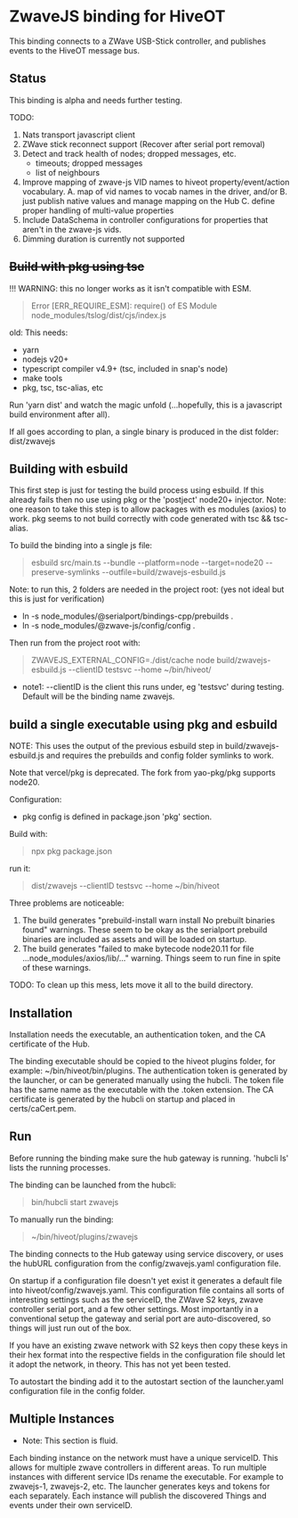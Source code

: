 # ZwaveJS binding for HiveOT

This binding connects to a ZWave USB-Stick controller, and publishes events to the HiveOT message bus.

## Status

This binding is alpha and needs further testing.

TODO:

1. Nats transport javascript client
1. ZWave stick reconnect support (Recover after serial port removal)
1. Detect and track health of nodes; dropped messages, etc.
    * timeouts; dropped messages
    * list of neighbours
1. Improve mapping of zwave-js VID names to hiveot property/event/action vocabulary. A. map of vid names to vocab names in the driver, and/or B. just publish native values and manage mapping on the Hub C. define proper handling of multi-value properties
1. Include DataSchema in controller configurations for properties that aren't in the zwave-js vids.
1. Dimming duration is currently not supported

## ~~Build with pkg using tsc~~

!!! WARNING: this no longer works as it isn't compatible with ESM.

> Error [ERR_REQUIRE_ESM]: require() of ES Module node_modules/tslog/dist/cjs/index.js

old:
This needs:

* yarn
* nodejs v20+
* typescript compiler v4.9+ (tsc, included in snap's node)
* make tools
* pkg, tsc, tsc-alias, etc

Run 'yarn dist' and watch the magic unfold (...hopefully, this is a javascript build environment after all).

If all goes according to plan, a single binary is produced in the dist folder: dist/zwavejs

## Building with esbuild

This first step is just for testing the build process using esbuild. If this already fails then no use using pkg or the 'postject' node20+ injector. Note: one reason to take this step is to allow packages with es modules (axios) to work. pkg seems to not build correctly with code generated with tsc && tsc-alias.

To build the binding into a single js file:

> esbuild src/main.ts --bundle --platform=node --target=node20 --preserve-symlinks --outfile=build/zwavejs-esbuild.js

Note: to run this, 2 folders are needed in the project root: (yes not ideal but this is just for verification)

* ln -s node_modules/@serialport/bindings-cpp/prebuilds .
* ln -s node_modules/@zwave-js/config/config .

Then run from the project root with:
> ZWAVEJS_EXTERNAL_CONFIG=./dist/cache node build/zwavejs-esbuild.js --clientID testsvc --home ~/bin/hiveot/

* note1: --clientID is the client this runs under, eg 'testsvc' during testing. Default will be the binding name zwavejs.

## build a single executable using pkg and esbuild

NOTE: This uses the output of the previous esbuild step in build/zwavejs-esbuild.js and requires the prebuilds and config folder symlinks to work.

Note that vercel/pkg is deprecated. The fork from yao-pkg/pkg supports node20.

Configuration:

* pkg config is defined in package.json 'pkg' section.

Build with:
> npx pkg package.json

run it:
> dist/zwavejs --clientID testsvc --home ~/bin/hiveot

Three problems are noticeable:

1. The build generates "prebuild-install warn install No prebuilt binaries found" warnings. These seem to be okay as the serialport prebuild binaries are included as assets and will be loaded on startup.
2. The build generates "failed to make bytecode node20.11 for file ...node_modules/axios/lib/..." warning. Things seem to run fine in spite of these warnings.

TODO: To clean up this mess, lets move it all to the build directory.

## Installation

Installation needs the executable, an authentication token, and the CA certificate of the Hub.

The binding executable should be copied to the hiveot plugins folder, for example: ~/bin/hiveot/bin/plugins. The authentication token is generated by the launcher, or can be generated manually using the hubcli. The token file has the same name as the executable with the .token extension. The CA certificate is generated by the hubcli on startup and placed in certs/caCert.pem.

## Run

Before running the binding make sure the hub gateway is running. 'hubcli ls' lists the running processes.

The binding can be launched from the hubcli:
> bin/hubcli start zwavejs

To manually run the binding:
> ~/bin/hiveot/plugins/zwavejs

The binding connects to the Hub gateway using service discovery, or uses the hubURL configuration from the config/zwavejs.yaml configuration file.

On startup if a configuration file doesn't yet exist it generates a default file into hiveot/config/zwavejs.yaml. This configuration file contains all sorts of interesting settings such as the serviceID, the ZWave S2 keys, zwave controller serial port, and a few other settings. Most importantly in a conventional setup the gateway and serial port are auto-discovered, so things will just run out of the box.

If you have an existing zwave network with S2 keys then copy these keys in their hex format into the respective fields in the configuration file should let it adopt the network, in theory. This has not yet been tested.

To autostart the binding add it to the autostart section of the launcher.yaml configuration file in the config folder.

## Multiple Instances

* Note: This section is fluid.

Each binding instance on the network must have a unique serviceID. This allows for multiple zwave controllers in different areas. To run multiple instances with different service IDs rename the executable. For example to zwavejs-1, zwavejs-2, etc. The launcher generates keys and tokens for each separately. Each instance will publish the discovered Things and events under their own serviceID.

